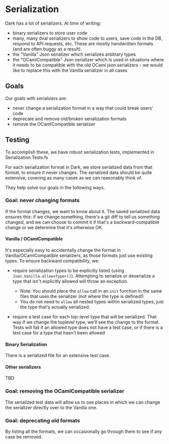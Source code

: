 # Serialization

Dark has a lot of serializers. At time of writing:

- binary serializers to store user code
- many, many dval serializers to show code to users, save code in the DB, respond to
  API requests, etc. These are mostly handwritten formats (and are often buggy as a result).
- the "Vanilla" Json serializer which serializes arbitrary types
- the "OCamlCompatible" Json serializer which is used in situations where it needs to
  be compatible with the old OCaml json serializers - we would like to replace this
  with the Vanilla serializer in all cases

## Goals

Our goals with serializers are:

- never change a serialization format in a way that could break users' code
- deprecate and remove old/broken serialization formats
- remove the OCamlCompatible serializer

## Testing

To accomplish these, we have robust serialization tests, implemented in Serialization.Tests.fs

For each serialization format in Dark, we store serialized data from that format, to
ensure it never changes. The serialized data should be quite extensive, covering as
many cases as we can reasonably think of.

They help solve our goals in the following ways.

### Goal: never changing formats

If the format changes, we want to know about it. The saved serialized data ensures this: if we change something, there's a git diff to tell us something changed, and we can choose to commit it if that's a backward-compatible change or we determine that it's otherwise OK.

#### Vanilla / OCamlCompatible

It's especially easy to accidentally change the format in Vanilla/OCamlCompatible
serializers, as those formats just use existing types. To ensure backward
compatibility, we:

- require serialization types to be explicitly listed (using
  `Json.Vanilla.allow<type>()`). Attempting to serialize or deserialize a type that
  isn't explicitly allowed will throw an exception.

  - Note: You should place the `allow` call in an `init` function in the same files
    that uses the serializer (not where the type is defined!)
  - You do not need to `allow` all nested types within serialized types, just the
    type that's actually serialized.

- require a test case for each top-level type that will be serialized. That way if we
  change the toplevel type, we'll see the change to the format. Tests will fail if an
  allowed type does not have a test case, or if there is a test case for a type that
  hasn't been allowed

#### Binary Serialization

There is a serialized file for an extensive test case.

#### Other serializers

TBD

### Goal: removing the OCamlCompatible serializer

The serialized test data will allow us to see places in which we can change the
serializer directly over to the Vanilla one.

### Goal: deprecating old formats

By listing all the formats, we can occasionally go through them to see if any case be
removed.
